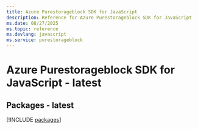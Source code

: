 ```yaml
---
title: Azure Purestorageblock SDK for JavaScript
description: Reference for Azure Purestorageblock SDK for JavaScript
ms.date: 08/27/2025
ms.topic: reference
ms.devlang: javascript
ms.service: purestorageblock
---
```

# Azure Purestorageblock SDK for JavaScript - latest
## Packages - latest
[!INCLUDE [packages](purestorageblock-index.md)]